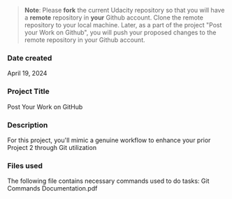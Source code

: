>**Note**: Please **fork** the current Udacity repository so that you will have a **remote** repository in **your** Github account. Clone the remote repository to your local machine. Later, as a part of the project "Post your Work on Github", you will push your proposed changes to the remote repository in your Github account.

### Date created
April 19, 2024

### Project Title
Post Your Work on GitHub

### Description
For this project, you'll mimic a genuine workflow to enhance your prior Project 2 through Git utilization

### Files used
The following file contains necessary commands used to do tasks:
 Git Commands Documentation.pdf

